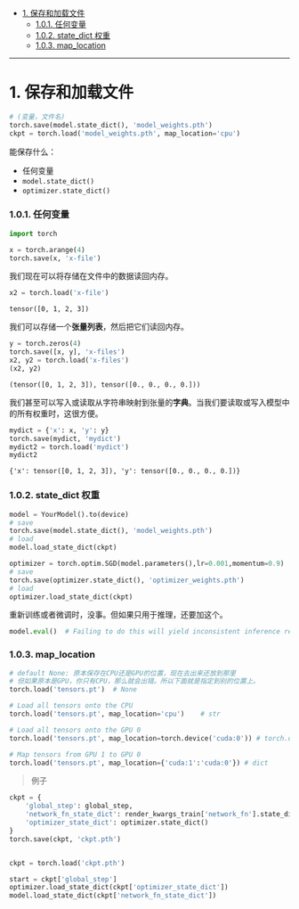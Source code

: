 - [1. 保存和加载文件](#1-保存和加载文件)
    - [1.0.1. 任何变量](#101-任何变量)
    - [1.0.2. state\_dict 权重](#102-state_dict-权重)
    - [1.0.3. map\_location](#103-map_location)

---
# 1. 保存和加载文件

```python
# (变量，文件名)
torch.save(model.state_dict(), 'model_weights.pth')
ckpt = torch.load('model_weights.pth', map_location='cpu')
```
能保存什么：
- 任何变量
- `model.state_dict()`
- `optimizer.state_dict()`

### 1.0.1. 任何变量

```python
import torch

x = torch.arange(4)
torch.save(x, 'x-file')
```

我们现在可以将存储在文件中的数据读回内存。

```python
x2 = torch.load('x-file')
```




    tensor([0, 1, 2, 3])

我们可以存储一个**张量列表**，然后把它们读回内存。

```python
y = torch.zeros(4)
torch.save([x, y], 'x-files')
x2, y2 = torch.load('x-files')
(x2, y2)
```




    (tensor([0, 1, 2, 3]), tensor([0., 0., 0., 0.]))



我们甚至可以写入或读取从字符串映射到张量的**字典**。当我们要读取或写入模型中的所有权重时，这很方便。

```python
mydict = {'x': x, 'y': y}
torch.save(mydict, 'mydict')
mydict2 = torch.load('mydict')
mydict2
```




    {'x': tensor([0, 1, 2, 3]), 'y': tensor([0., 0., 0., 0.])}

### 1.0.2. state_dict 权重
```python
model = YourModel().to(device)
# save
torch.save(model.state_dict(), 'model_weights.pth')
# load
model.load_state_dict(ckpt)

optimizer = torch.optim.SGD(model.parameters(),lr=0.001,momentum=0.9)
# save
torch.save(optimizer.state_dict(), 'optimizer_weights.pth')
# load
optimizer.load_state_dict(ckpt)
```
重新训练或者微调时，没事。但如果只用于推理，还要加这个。
```python
model.eval()  # Failing to do this will yield inconsistent inference results
```
### 1.0.3. map_location
```python
# default None: 原本保存在CPU还是GPU的位置，现在去出来还放到那里
# 但如果原本是GPU，你只有CPU，那么就会出错。所以下面就是指定到别的位置上。
torch.load('tensors.pt')  # None

# Load all tensors onto the CPU
torch.load('tensors.pt', map_location='cpu')    # str

# Load all tensors onto the GPU 0
torch.load('tensors.pt', map_location=torch.device('cuda:0')) # torch.device类型

# Map tensors from GPU 1 to GPU 0
torch.load('tensors.pt', map_location={'cuda:1':'cuda:0'}) # dict
```

> 例子

```python
ckpt = {
    'global_step': global_step,
    'network_fn_state_dict': render_kwargs_train['network_fn'].state_dict(),
    'optimizer_state_dict': optimizer.state_dict()
}
torch.save(ckpt, 'ckpt.pth')


ckpt = torch.load('ckpt.pth')

start = ckpt['global_step']
optimizer.load_state_dict(ckpt['optimizer_state_dict'])
model.load_state_dict(ckpt['network_fn_state_dict'])
```

